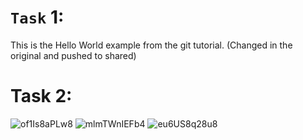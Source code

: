 # `Task` 1:
This is the Hello World example from the git tutorial.
(Changed in the original and pushed to shared)
# Task 2:
![of1Is8aPLw8](https://github.com/Viki-Admin/hello/assets/121045951/c5007790-203b-4aac-97e4-b365f07c0c12)
![mlmTWnIEFb4](https://github.com/Viki-Admin/hello/assets/121045951/1a4e7af8-8af3-44e7-8e48-954752451358)
![eu6US8q28u8](https://github.com/Viki-Admin/hello/assets/121045951/b6b75f91-0873-4083-acbc-e02397ad7ce9)
